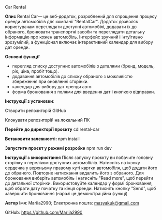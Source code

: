 Car Rental

**Опис**
Rental Car— це веб-додаток, розроблений для спрощення процесу оренди автомобілів для компанії "RentalCar". Додаток дозволяє користувачам переглядати доступні автомобілі, додавати їх до обраного, бронювати транспортні засоби та переглядати детальну інформацію про кожен автомобіль. Інтерфейс зручний і інтуїтивно зрозумілий, а функціонал включає інтерактивний календар для вибору дат оренди.

**Основні функції**
- перегляд списку доступних автомобілів з деталями (бренд, модель, рік, ціна, пробіг тощо).
- додавання автомобілів до списку обраного з можливістю збереження при оновленні сторінки.
- календар для вибору дат оренди авто
- форма бронювання з полями для введення дат і кнопкою відправки.

**Інструкції з установки**:

Створити репозиторій GitHub

Клонувати репозиторій на локальний ПК

**Перейти до директорії проєкту**
cd rental-car

**Встановити залежності:**
npm install

**Запустити проєкт у режимі розробки**
npm run dev

**Інструкції з використання**
Після запуску проєкту ви побачите головну сторінку з переліком доступних автомобілів. Натисніть на іконку сердечка у верхньому правому куті картки автомобіля, щоб додати його до обраного. Повторне натискання видалить його з обраного. Для бронювання виберіть автомобіль і натисніть "Read more", щоб перейти до детальної сторінки. Використовуйте календар у формі бронювання, щоб обрати дату початку та кінця оренди. Натисніть кнопку "Send", щоб завершити бронювання (наразі це демонстраційна функці)

**Автор**
Імя: Mariia2990;
Електронна пошта: masyakuk@gmail.com

GitHub: https://github.com/Mariia2990
